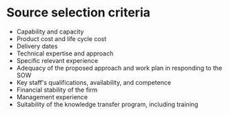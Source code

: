# Source selection criteria

- Capability and capacity
- Product cost and life cycle cost
- Delivery dates
- Technical expertise and approach
- Specific relevant experience
- Adequacy of the proposed approach and work plan in responding to the SOW
- Key staff's qualifications, availability, and competence
- Financial stability of the firm
- Management experience
- Suitability of the knowledge transfer program, including training
